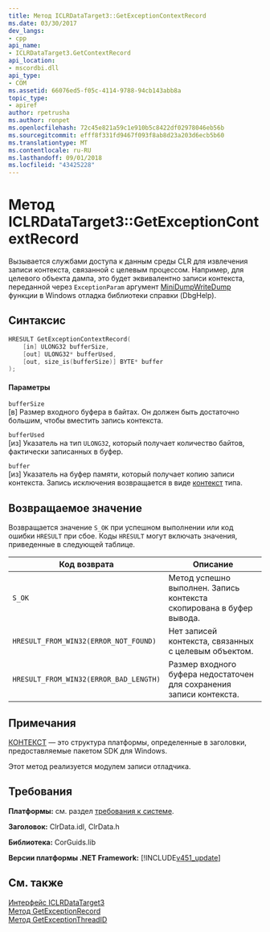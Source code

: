 ```yaml
---
title: Метод ICLRDataTarget3::GetExceptionContextRecord
ms.date: 03/30/2017
dev_langs:
- cpp
api_name:
- ICLRDataTarget3.GetContextRecord
api_location:
- mscordbi.dll
api_type:
- COM
ms.assetid: 66076ed5-f05c-4114-9788-94cb143abb8a
topic_type:
- apiref
author: rpetrusha
ms.author: ronpet
ms.openlocfilehash: 72c45e821a59c1e910b5c8422df02978046eb56b
ms.sourcegitcommit: efff8f331fd9467f093f8ab8d23a203d6ecb5b60
ms.translationtype: MT
ms.contentlocale: ru-RU
ms.lasthandoff: 09/01/2018
ms.locfileid: "43425228"
---
```

# <a name="iclrdatatarget3getexceptioncontextrecord-method"></a>Метод ICLRDataTarget3::GetExceptionContextRecord
Вызывается службами доступа к данным среды CLR для извлечения записи контекста, связанной с целевым процессом. Например, для целевого объекта дампа, это будет эквивалентно записи контекста, переданной через `ExceptionParam` аргумент [MiniDumpWriteDump](/windows/desktop/api/minidumpapiset/nf-minidumpapiset-minidumpwritedump) функции в Windows отладка библиотеки справки (DbgHelp).  
  
## <a name="syntax"></a>Синтаксис  
  
```cpp  
HRESULT GetExceptionContextRecord(  
    [in] ULONG32 bufferSize,  
    [out] ULONG32* bufferUsed,  
    [out, size_is(bufferSize)] BYTE* buffer  
);  
```  
  
#### <a name="parameters"></a>Параметры  
 `bufferSize`  
 [в] Размер входного буфера в байтах. Он должен быть достаточно большим, чтобы вместить запись контекста.  
  
 `bufferUsed`  
 [из] Указатель на тип `ULONG32`, который получает количество байтов, фактически записанных в буфер.  
  
 `buffer`  
 [из] Указатель на буфер памяти, который получает копию записи контекста. Запись исключения возвращается в виде [контекст](/windows/desktop/api/winnt/ns-winnt-_arm64_nt_context) типа.  
  
## <a name="return-value"></a>Возвращаемое значение  
 Возвращается значение `S_OK` при успешном выполнении или код ошибки `HRESULT` при сбое. Коды `HRESULT` могут включать значения, приведенные в следующей таблице.  
  
|Код возврата|Описание|  
|-----------------|-----------------|  
|`S_OK`|Метод успешно выполнен. Запись контекста скопирована в буфер вывода.|  
|`HRESULT_FROM_WIN32(ERROR_NOT_FOUND)`|Нет записей контекста, связанных с целевым объектом.|  
|`HRESULT_FROM_WIN32(ERROR_BAD_LENGTH)`|Размер входного буфера недостаточен для сохранения записи контекста.|  
  
## <a name="remarks"></a>Примечания  
 [КОНТЕКСТ](/windows/desktop/api/winnt/ns-winnt-_arm64_nt_context) — это структура платформы, определенные в заголовки, предоставляемые пакетом SDK для Windows.  
  
 Этот метод реализуется модулем записи отладчика.  
  
## <a name="requirements"></a>Требования  
 **Платформы:** см. раздел [требования к системе](../../../../docs/framework/get-started/system-requirements.md).  
  
 **Заголовок:** ClrData.idl, ClrData.h  
  
 **Библиотека:** CorGuids.lib  
  
 **Версии платформы .NET Framework:** [!INCLUDE[v451_update](../../../../includes/v451-update-md.md)]  
  
## <a name="see-also"></a>См. также  
 [Интерфейс ICLRDataTarget3](../../../../docs/framework/unmanaged-api/debugging/iclrdatatarget3-interface.md)  
 [Метод GetExceptionRecord](../../../../docs/framework/unmanaged-api/debugging/iclrdatatarget3-getexceptionrecord-method.md)  
 [Метод GetExceptionThreadID](../../../../docs/framework/unmanaged-api/debugging/iclrdatatarget3-getexceptionthreadid-method.md)
